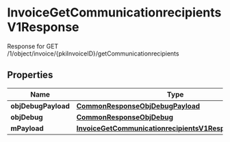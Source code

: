 

# InvoiceGetCommunicationrecipientsV1Response

Response for GET /1/object/invoice/{pkiInvoiceID}/getCommunicationrecipients

## Properties

| Name | Type | Description | Notes |
|------------ | ------------- | ------------- | -------------|
|**objDebugPayload** | [**CommonResponseObjDebugPayload**](CommonResponseObjDebugPayload.md) |  |  |
|**objDebug** | [**CommonResponseObjDebug**](CommonResponseObjDebug.md) |  |  [optional] |
|**mPayload** | [**InvoiceGetCommunicationrecipientsV1ResponseMPayload**](InvoiceGetCommunicationrecipientsV1ResponseMPayload.md) |  |  |



